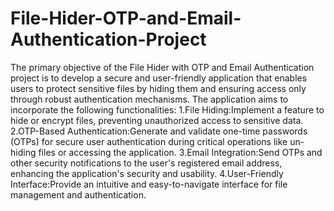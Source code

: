 # File-Hider-OTP-and-Email-Authentication-Project
The primary objective of the File Hider with OTP and Email Authentication project is to develop a secure and user-friendly application that enables users to protect sensitive files by hiding them and ensuring access only through robust authentication mechanisms. The application aims to incorporate the following functionalities:
1.File Hiding:Implement a feature to hide or encrypt files, preventing unauthorized access to sensitive data.
2.OTP-Based Authentication:Generate and validate one-time passwords (OTPs) for secure user authentication during critical operations like un-hiding files or accessing the application.
3.Email Integration:Send OTPs and other security notifications to the user's registered email address, enhancing the application's security and usability.
4.User-Friendly Interface:Provide an intuitive and easy-to-navigate interface for file management and authentication.
